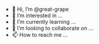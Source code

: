 - 👋 Hi, I’m @great-grape
- 👀 I’m interested in ...
- 🌱 I’m currently learning ...
- 💞️ I’m looking to collaborate on ...
- 📫 How to reach me ...

<!---
great-grape/great-grape is a ✨ special ✨ repository because its `README.md` (this file) appears on your GitHub profile.
You can click the Preview link to take a look at your changes.
--->
